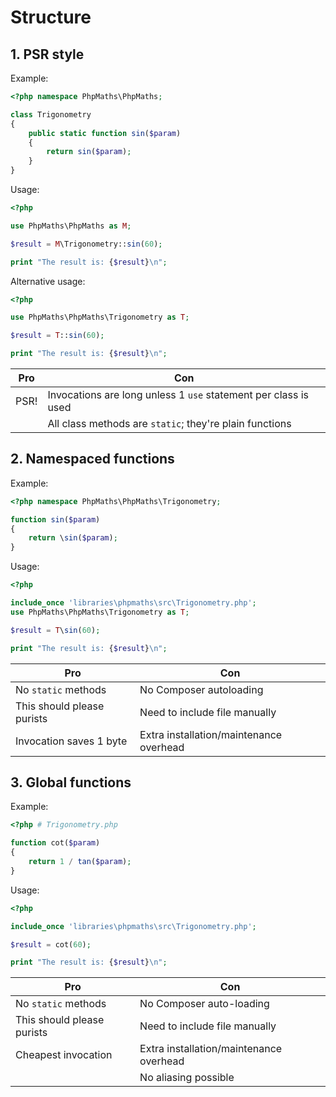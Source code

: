 # Structure

## 1. PSR style

Example:

```php
<?php namespace PhpMaths\PhpMaths;

class Trigonometry
{
    public static function sin($param)
    {
        return sin($param);
    }
}
```

Usage:

```php
<?php

use PhpMaths\PhpMaths as M;

$result = M\Trigonometry::sin(60);

print "The result is: {$result}\n";
```

Alternative usage:

```php
<?php

use PhpMaths\PhpMaths\Trigonometry as T;

$result = T::sin(60);

print "The result is: {$result}\n";
```

| Pro  | Con                                                             |
|------|-----------------------------------------------------------------|
| PSR! | Invocations are long unless 1 `use` statement per class is used |
|      | All class methods are `static`; they're plain functions         |

## 2. Namespaced functions

Example:

```php
<?php namespace PhpMaths\PhpMaths\Trigonometry;

function sin($param)
{
    return \sin($param);
}
```

Usage:

```php
<?php

include_once 'libraries\phpmaths\src\Trigonometry.php';
use PhpMaths\PhpMaths\Trigonometry as T;

$result = T\sin(60);

print "The result is: {$result}\n";
```

| Pro                        | Con                                     |
|----------------------------|-----------------------------------------|
| No `static` methods        | No Composer autoloading                 |
| This should please purists | Need to include file manually           |
| Invocation saves 1 byte    | Extra installation/maintenance overhead |

## 3. Global functions

Example:

```php
<?php # Trigonometry.php

function cot($param)
{
    return 1 / tan($param);
}
```

Usage:

```php
<?php

include_once 'libraries\phpmaths\src\Trigonometry.php';

$result = cot(60);

print "The result is: {$result}\n";
```

| Pro                        | Con                                     |
|----------------------------|-----------------------------------------|
| No `static` methods        | No Composer auto-loading                |
| This should please purists | Need to include file manually           |
| Cheapest invocation        | Extra installation/maintenance overhead |
|                            | No aliasing possible                    |
